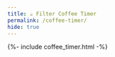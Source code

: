 ```yaml
---
title: ☕️ Filter Coffee Timer
permalink: /coffee-timer/
hide: true
---
```


{%- include coffee_timer.html -%}
